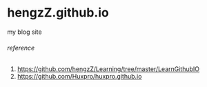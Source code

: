 # hengzZ.github.io
my blog site

###### reference
1. https://github.com/hengzZ/Learning/tree/master/LearnGithubIO
1. https://github.com/Huxpro/huxpro.github.io
